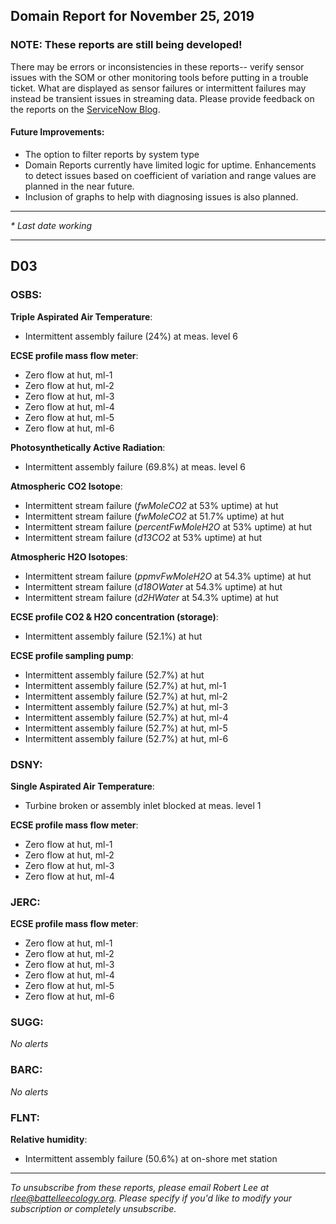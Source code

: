 ## Domain Report for November 25, 2019


### NOTE: These reports are still being developed!
There may be errors or inconsistencies in these reports-- verify sensor issues with the SOM or other monitoring tools before putting in a trouble ticket. What are displayed as sensor failures or intermittent failures may instead be transient issues in streaming data.
Please provide feedback on the reports on the [ServiceNow Blog](https://neon.service-now.com/community?id=community_blog&sys_id=9b4fbe8adbed734017ecf9041d9619be).

#### Future Improvements: 
 - The option to filter reports by system type 
 - Domain Reports currently have limited logic for uptime. Enhancements to detect issues based on coefficient of variation and range values are planned in the near future.
 - Inclusion of graphs to help with diagnosing issues is also planned.

***

_* Last date working_

***
## D03

### OSBS:

**Triple Aspirated Air Temperature**:
 - Intermittent assembly failure (24%) at meas. level 6

**ECSE profile mass flow meter**:
 - Zero flow at hut, ml-1
 - Zero flow at hut, ml-2
 - Zero flow at hut, ml-3
 - Zero flow at hut, ml-4
 - Zero flow at hut, ml-5
 - Zero flow at hut, ml-6

**Photosynthetically Active Radiation**:
 - Intermittent assembly failure (69.8%) at meas. level 6

**Atmospheric CO2 Isotope**:
 - Intermittent stream failure (_fwMoleCO2_ at 53% uptime) at hut
 - Intermittent stream failure (_fwMoleCO2_ at 51.7% uptime) at hut
 - Intermittent stream failure (_percentFwMoleH2O_ at 53% uptime) at hut
 - Intermittent stream failure (_d13CO2_ at 53% uptime) at hut

**Atmospheric H2O Isotopes**:
 - Intermittent stream failure (_ppmvFwMoleH2O_ at 54.3% uptime) at hut
 - Intermittent stream failure (_d18OWater_ at 54.3% uptime) at hut
 - Intermittent stream failure (_d2HWater_ at 54.3% uptime) at hut

**ECSE profile CO2 & H2O concentration (storage)**:
 - Intermittent assembly failure (52.1%) at hut

**ECSE profile sampling pump**:
 - Intermittent assembly failure (52.7%) at hut
 - Intermittent assembly failure (52.7%) at hut, ml-1
 - Intermittent assembly failure (52.7%) at hut, ml-2
 - Intermittent assembly failure (52.7%) at hut, ml-3
 - Intermittent assembly failure (52.7%) at hut, ml-4
 - Intermittent assembly failure (52.7%) at hut, ml-5
 - Intermittent assembly failure (52.7%) at hut, ml-6

### DSNY:

**Single Aspirated Air Temperature**:
 - Turbine broken or assembly inlet blocked at meas. level 1

**ECSE profile mass flow meter**:
 - Zero flow at hut, ml-1
 - Zero flow at hut, ml-2
 - Zero flow at hut, ml-3
 - Zero flow at hut, ml-4

### JERC:

**ECSE profile mass flow meter**:
 - Zero flow at hut, ml-1
 - Zero flow at hut, ml-2
 - Zero flow at hut, ml-3
 - Zero flow at hut, ml-4
 - Zero flow at hut, ml-5
 - Zero flow at hut, ml-6

### SUGG:

_No alerts_

### BARC:

_No alerts_

### FLNT:

**Relative humidity**:
 - Intermittent assembly failure (50.6%) at on-shore met station

***

_To unsubscribe from these reports, please email Robert Lee at rlee@battelleecology.org. Please specify if you'd like to modify your subscription or completely unsubscribe._
